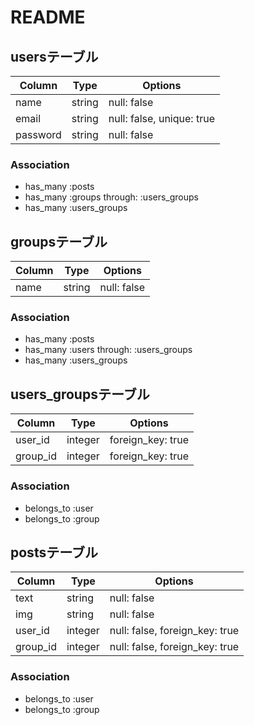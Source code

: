 # README

## usersテーブル

|Column|Type|Options|
|------|----|-------|
|name|string|null: false|
|email|string|null: false, unique: true|
|password|string|null: false|

### Association
- has_many :posts
- has_many :groups through: :users_groups
- has_many :users_groups

## groupsテーブル

|Column|Type|Options|
|------|----|-------|
|name|string|null: false|

### Association
- has_many :posts
- has_many :users through: :users_groups
- has_many :users_groups

## users_groupsテーブル

|Column|Type|Options|
|------|----|-------|
|user_id|integer|foreign_key: true|
|group_id|integer|foreign_key: true|

### Association
- belongs_to :user
- belongs_to :group

## postsテーブル

|Column|Type|Options|
|------|----|-------|
|text|string|null: false|
|img|string|null: false|
|user_id|integer|null: false, foreign_key: true|
|group_id|integer|null: false, foreign_key: true|

### Association
- belongs_to :user
- belongs_to :group





